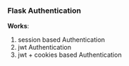 ### Flask Authentication
__Works__:
1. session based Authentication
2. jwt Authentication
3. jwt + cookies based Authentication
